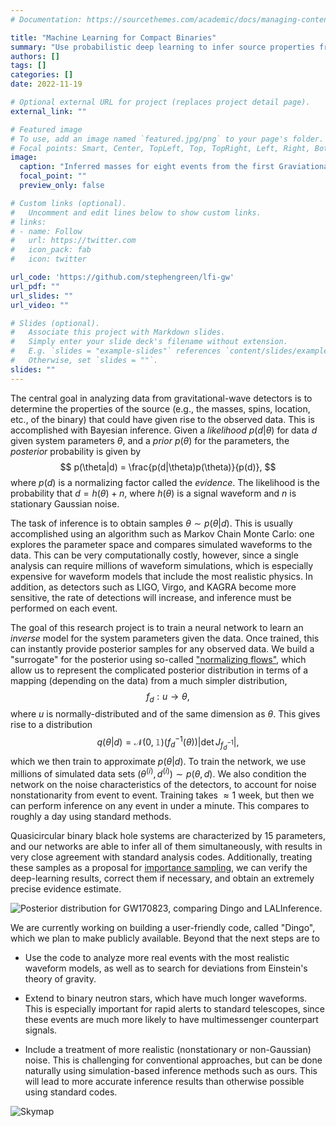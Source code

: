```yaml
---
# Documentation: https://sourcethemes.com/academic/docs/managing-content/

title: "Machine Learning for Compact Binaries"
summary: "Use probabilistic deep learning to infer source properties from gravitational-wave detector data."
authors: []
tags: []
categories: []
date: 2022-11-19

# Optional external URL for project (replaces project detail page).
external_link: ""

# Featured image
# To use, add an image named `featured.jpg/png` to your page's folder.
# Focal points: Smart, Center, TopLeft, Top, TopRight, Left, Right, BottomLeft, Bottom, BottomRight.
image:
  caption: "Inferred masses for eight events from the first Graviational-Wave Transient Catalog, comparing neural posterior estimation (in color) versus a standard sampler (in gray). 90% credible regions are shown."
  focal_point: ""
  preview_only: false

# Custom links (optional).
#   Uncomment and edit lines below to show custom links.
# links:
# - name: Follow
#   url: https://twitter.com
#   icon_pack: fab
#   icon: twitter

url_code: 'https://github.com/stephengreen/lfi-gw'
url_pdf: ""
url_slides: ""
url_video: ""

# Slides (optional).
#   Associate this project with Markdown slides.
#   Simply enter your slide deck's filename without extension.
#   E.g. `slides = "example-slides"` references `content/slides/example-slides.md`.
#   Otherwise, set `slides = ""`.
slides: ""
---
```

The central goal in analyzing data from gravitational-wave detectors is to determine the properties of the source (e.g., the masses, spins, location, etc., of the binary) that could have given rise to the observed data. This is accomplished with Bayesian inference. Given a *likelihood* $p(d|\theta)$ for data $d$ given system parameters $\theta$, and a *prior* $p(\theta)$ for the parameters, the *posterior* probability is given by
$$
p(\theta|d) = \frac{p(d|\theta)p(\theta)}{p(d)},
$$
where $p(d)$ is a normalizing factor called the *evidence*. The likelihood is the probability that $d = h(\theta) + n$, where $h(\theta)$ is a signal waveform and $n$ is stationary Gaussian noise.

The task of inference is to obtain samples $\theta \sim p(\theta|d)$. This is usually accomplished using an algorithm such as Markov Chain Monte Carlo: one explores the parameter space and compares simulated waveforms to the data. This can be very computationally costly, however, since a single analysis can require millions of waveform simulations, which is especially expensive for waveform models that include the most realistic physics. In addition, as detectors such as LIGO, Virgo, and KAGRA become more sensitive, the rate of detections will increase, and inference must be performed on each event.

The goal of this research project is to train a neural network to learn an *inverse* model for the system parameters given the data. Once trained, this can instantly provide posterior samples for any observed data. We build a "surrogate" for the posterior using so-called ["normalizing flows"](https://arxiv.org/abs/1906.04032), which allow us to represent the complicated posterior distribution in terms of a mapping (depending on the data) from a much simpler distribution,
$$
f_d : u \to \theta,
$$
where $u$ is normally-distributed and of the same dimension as $\theta$. This gives rise to a distribution
$$
q(\theta|d) = \mathcal{N}(0,\mathbb{1})(f_d^{-1}(\theta)) \left| \det J_{f_d^{-1}} \right|,
$$
which we then train to approximate $p(\theta|d)$. To train the network, we use millions of simulated data sets $(\theta^{(i)},d^{(i)}) \sim p(\theta,d)$. We also condition the network on the noise characteristics of the detectors, to account for noise nonstationarity from event to event. Training takes $\approx 1$ week, but then we can perform inference on any event in under a minute. This compares to roughly a day using standard methods.

Quasicircular binary black hole systems are characterized by 15 parameters, and our networks are able to infer all of them simultaneously, with results in very close agreement with standard analysis codes. Additionally, treating these samples as a proposal for [importance sampling](https://en.wikipedia.org/wiki/Importance_sampling), we can verify the deep-learning results, correct them if necessary, and obtain an extremely precise evidence estimate.

![Posterior distribution for GW170823, comparing Dingo and LALInference.](/media/posterior_GW170823_all.jpg)

We are currently working on building a user-friendly code, called "Dingo", which we plan to make publicly available. Beyond that the next steps are to

* Use the code to analyze more real events with the most realistic waveform models, as well as to search for deviations from Einstein's theory of gravity.

* Extend to binary neutron stars, which have much longer waveforms. This is especially important for rapid alerts to standard telescopes, since these events are much more likely to have multimessenger counterpart signals.

* Include a treatment of more realistic (nonstationary or non-Gaussian) noise. This is challenging for conventional approaches, but can be done naturally using simulation-based inference methods such as ours. This will lead to more accurate inference results than otherwise possible using standard codes.

![Skymap](/media/skymap.jpg)
